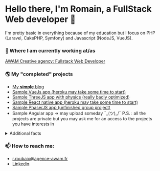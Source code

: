 # Hello there, I'm Romain, a FullStack Web developer 👋
I'm pretty basic in everything because of my education but I focus on PHP (Laravel, CakePHP, Symfony) and Javascript (NodeJS, VueJS).

### 💼 Where I am currently working at/as
[AWAM Creative agency: Fullstack Web Developer](https://www.agence-awam.fr/)

### 🌎 My "completed" projects
- [My __simple__ blog](https://blog.spageti.dev/)
- [Sample VueJs app (heroku may take some time to start)](https://spoogetti.github.io/movies-front-dawin/#/)
- [Sample ThreeJS app with physics (really badly optimized)](https://spoogetti.github.io)
- [Sample React native app (heroku may take some time to start)](https://mmc-react.vercel.app/)
- [Sample PhaserJS app (unfinished group project)](https://spoogetti.github.io/informatique_debranchee/)
- Sample Angular app -> may upload someday ¯\_(ツ)_/¯
P.S. : all the projects are private but you may ask me for an access to the projects you have interests in

<details>
 <summary>Additional facts</summary>
    <br>
- 🔭 Long term, vague goal: sharpening my Web developer skills  <br>
- 🌱 I’m currently learning Elixir <br>
- 💭 I'd like to learn go and ruby <br>
- 🤔 I am an [aspiring t-shaped developer](https://letslearnabout.net/blog/what-it-is-a-t-shaped-developer-and-why-you-should-be-one/)<br>
  
  ![](https://komarev.com/ghpvc/?username=spoogetti&label=Invaderz) <br>
  
  ### 📉 My stats (please ignore, most of my projects are private 😥)
[![Romain's github stats](https://github-readme-stats.vercel.app/api?username=spoogetti)](https://github.com/anuraghazra/github-readme-stats)
  
<!--
[![Top Langs](https://github-readme-stats.vercel.app/api/top-langs/?username=spoogetti)](https://github.com/anuraghazra/github-readme-stats)
-->
</details>

### 📫 How to reach me:
  - <a href="mailto:r.roubaix@agence-awam.fr" alt="Contact me">r.roubaix@agence-awam.fr</a> <br>
  - <a href="https://www.linkedin.com/in/romain-roubaix/" alt="Linkedin">Linkedin</a>


